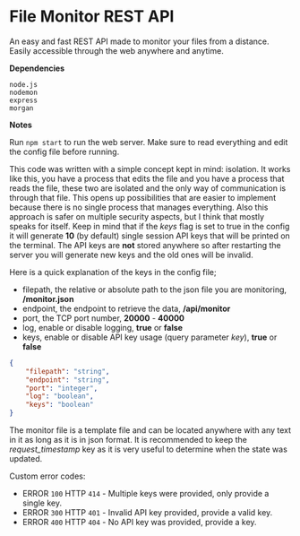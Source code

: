 # File Monitor REST API
An easy and fast REST API made to monitor your files from a distance. Easily accessible through the web anywhere and anytime.

**Dependencies**
```
node.js
nodemon
express
morgan
```

**Notes**

Run ```npm start``` to run the web server. Make sure to read everything and edit the config file before running.

This code was written with a simple concept kept in mind: isolation. It works like this, you have a process that edits the file and you have a process that reads the file, these two are isolated and the only way of communication is through that file. This opens up possibilities that are easier to implement because there is no single process that manages everything. Also this approach is safer on multiple security aspects, but I think that mostly speaks for itself. Keep in mind that if the _keys_ flag is set to true in the config it will generate **10** (by default) single session API keys that will be printed on the terminal. The API keys are **not** stored anywhere so after restarting the server you will generate new keys and the old ones will be invalid.

Here is a quick explanation of the keys in the config file;
- filepath, the relative or absolute path to the json file you are monitoring, __/monitor.json__
- endpoint, the endpoint to retrieve the data, __/api/monitor__
- port, the TCP port number, __20000__ - __40000__
- log, enable or disable logging, __true__ or __false__
- keys, enable or disable API key usage (query parameter _key_), __true__ or __false__
```json
{
    "filepath": "string",
    "endpoint": "string",
    "port": "integer",
    "log": "boolean",
    "keys": "boolean"
}
```

The monitor file is a template file and can be located anywhere with any text in it as long as it is in json format. It is recommended to keep the _request_timestamp_ key as it is very useful to determine when the state was updated.

Custom error codes:
- ERROR ```100``` HTTP ```414``` - Multiple keys were provided, only provide a single key.
- ERROR ```300``` HTTP ```401``` - Invalid API key provided, provide a valid key.
- ERROR ```400``` HTTP ```404``` - No API key was provided, provide a key.
